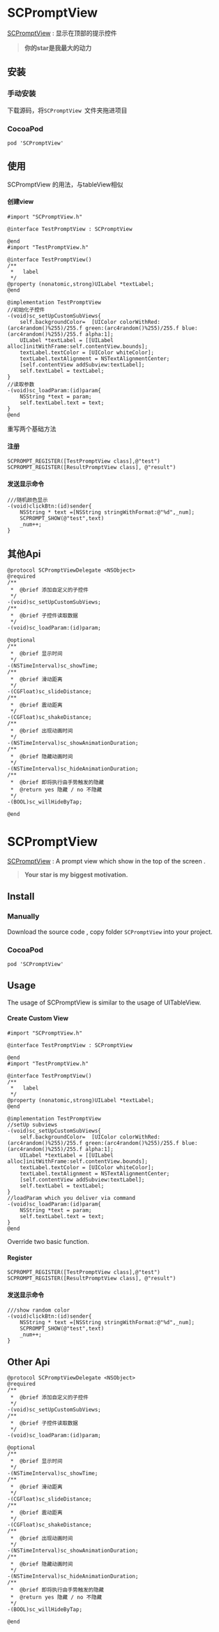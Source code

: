 # SCPromptView
[SCPromptView](https://github.com/Chan4iOS/SCPromptView) : 显示在顶部的提示控件


>**你的star是我最大的动力**

<!--##效果-->
<!--![effect.gif](http://upload-images.jianshu.io/upload_images/2170902-85ffe61c9e99f291.gif?imageMogr2/auto-orient/strip)-->

## 安装
### 手动安装
下载源码，将`SCPromptView `文件夹拖进项目

### CocoaPod
```
pod 'SCPromptView'
```

## 使用
SCPromptView 的用法，与tableView相似
#### 创建view
```
#import "SCPromptView.h"

@interface TestPromptView : SCPromptView

@end
#import "TestPromptView.h"

@interface TestPromptView()
/**
 *   label
 */
@property (nonatomic,strong)UILabel *textLabel;
@end

@implementation TestPromptView
//初始化子控件
-(void)sc_setUpCustomSubViews{
    self.backgroundColor=  [UIColor colorWithRed:(arc4random()%255)/255.f green:(arc4random()%255)/255.f blue:(arc4random()%255)/255.f alpha:1];
    UILabel *textLabel = [[UILabel alloc]initWithFrame:self.contentView.bounds];
    textLabel.textColor = [UIColor whiteColor];
    textLabel.textAlignment = NSTextAlignmentCenter;
    [self.contentView addSubview:textLabel];
    self.textLabel = textLabel;
}
//读取参数
-(void)sc_loadParam:(id)param{
    NSString *text = param;
    self.textLabel.text = text;
}
@end
```
重写两个基础方法

#### 注册
```
SCPROMPT_REGISTER([TestPromptView class],@"test")
SCPROMPT_REGISTER([ResultPromptView class], @"result")
```
#### 发送显示命令
```
///随机颜色显示
-(void)clickBtn:(id)sender{
    NSString * text =[NSString stringWithFormat:@"%d",_num];
    SCPROMPT_SHOW(@"test",text)
    _num++;
}
```

## 其他Api
```
@protocol SCPromptViewDelegate <NSObject>
@required
/**
 *  @brief 添加自定义的子控件
 */
-(void)sc_setUpCustomSubViews;
/**
 *  @brief 子控件读取数据
 */
-(void)sc_loadParam:(id)param;

@optional
/**
 *  @brief 显示时间
 */
-(NSTimeInterval)sc_showTime;
/**
 *  @brief 滑动距离
 */
-(CGFloat)sc_slideDistance;
/**
 *  @brief 震动距离
 */
-(CGFloat)sc_shakeDistance;
/**
 *  @brief 出现动画时间
 */
-(NSTimeInterval)sc_showAnimationDuration;
/**
 *  @brief 隐藏动画时间
 */
-(NSTimeInterval)sc_hideAnimationDuration;
/**
 *  @brief 即将执行由手势触发的隐藏
 *  @return yes 隐藏 / no 不隐藏
 */
-(BOOL)sc_willHideByTap;

@end
```


# SCPromptView
[SCPromptView](https://github.com/Chan4iOS/SCPromptView)  : A prompt view which show in the top of the screen .


>**Your star is my biggest motivation.**

<!--##Effect

![effect.gif](http://upload-images.jianshu.io/upload_images/2170902-85ffe61c9e99f291.gif?imageMogr2/auto-orient/strip)-->

## Install
### Manually
Download the source code , copy  folder `SCPromptView` into your project.
### CocoaPod
```
pod 'SCPromptView'
```

## Usage
The usage of SCPromptView is similar to the usage of UITableView.
#### Create Custom View
```
#import "SCPromptView.h"

@interface TestPromptView : SCPromptView

@end
#import "TestPromptView.h"

@interface TestPromptView()
/**
 *   label
 */
@property (nonatomic,strong)UILabel *textLabel;
@end

@implementation TestPromptView
//setUp subviews
-(void)sc_setUpCustomSubViews{
    self.backgroundColor=  [UIColor colorWithRed:(arc4random()%255)/255.f green:(arc4random()%255)/255.f blue:(arc4random()%255)/255.f alpha:1];
    UILabel *textLabel = [[UILabel alloc]initWithFrame:self.contentView.bounds];
    textLabel.textColor = [UIColor whiteColor];
    textLabel.textAlignment = NSTextAlignmentCenter;
    [self.contentView addSubview:textLabel];
    self.textLabel = textLabel;
}
//loadParam which you deliver via command
-(void)sc_loadParam:(id)param{
    NSString *text = param;
    self.textLabel.text = text;
}
@end
```
Override two basic function.

#### Register
```
SCPROMPT_REGISTER([TestPromptView class],@"test")
SCPROMPT_REGISTER([ResultPromptView class], @"result")
```
#### 发送显示命令
```
///show random color
-(void)clickBtn:(id)sender{
    NSString * text =[NSString stringWithFormat:@"%d",_num];
    SCPROMPT_SHOW(@"test",text)
    _num++;
}
```
## Other Api
```
@protocol SCPromptViewDelegate <NSObject>
@required
/**
 *  @brief 添加自定义的子控件
 */
-(void)sc_setUpCustomSubViews;
/**
 *  @brief 子控件读取数据
 */
-(void)sc_loadParam:(id)param;

@optional
/**
 *  @brief 显示时间
 */
-(NSTimeInterval)sc_showTime;
/**
 *  @brief 滑动距离
 */
-(CGFloat)sc_slideDistance;
/**
 *  @brief 震动距离
 */
-(CGFloat)sc_shakeDistance;
/**
 *  @brief 出现动画时间
 */
-(NSTimeInterval)sc_showAnimationDuration;
/**
 *  @brief 隐藏动画时间
 */
-(NSTimeInterval)sc_hideAnimationDuration;
/**
 *  @brief 即将执行由手势触发的隐藏
 *  @return yes 隐藏 / no 不隐藏
 */
-(BOOL)sc_willHideByTap;

@end
```
